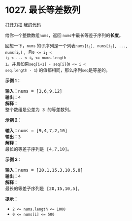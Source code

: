 # 1027. 最长等差数列

[打开力扣](https://leetcode.cn/problems/longest-arithmetic-subsequence) [我的代码](1027.longest_arithmetic_subsequence.py)

给你一个整数数组<code>nums</code>，返回 <code>nums</code>中最长等差子序列的<strong>长度</strong>。

回想一下，<code>nums</code> 的子序列是一个列表<code>nums[i<sub>1</sub>], nums[i<sub>2</sub>], ..., nums[i<sub>k</sub>]</code> ，且<code>0 <= i<sub>1</sub> < i<sub>2</sub> < ... < i<sub>k</sub> <= nums.length - 1</code>。并且如果<code>seq[i+1] - seq[i]</code>(<code>0 <= i < seq.length - 1</code>) 的值都相同，那么序列<code>seq</code>是等差的。



<strong>示例 1：</strong>

<pre>
<strong>输入：</strong>nums = [3,6,9,12]
<strong>输出：</strong>4
<strong>解释： </strong>
整个数组是公差为 3 的等差数列。
</pre>

<strong>示例 2：</strong>

<pre>
<strong>输入：</strong>nums = [9,4,7,2,10]
<strong>输出：</strong>3
<strong>解释：</strong>
最长的等差子序列是 [4,7,10]。
</pre>

<strong>示例 3：</strong>

<pre>
<strong>输入：</strong>nums = [20,1,15,3,10,5,8]
<strong>输出：</strong>4
<strong>解释：</strong>
最长的等差子序列是 [20,15,10,5]。
</pre>



<strong>提示：</strong>

<ul>
	<li><code>2 <= nums.length <= 1000</code></li>
	<li><code>0 <= nums[i] <= 500</code></li>
</ul>

